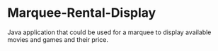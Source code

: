 # Marquee-Rental-Display
Java application that could be used for a marquee to display available movies and games and their price. 
